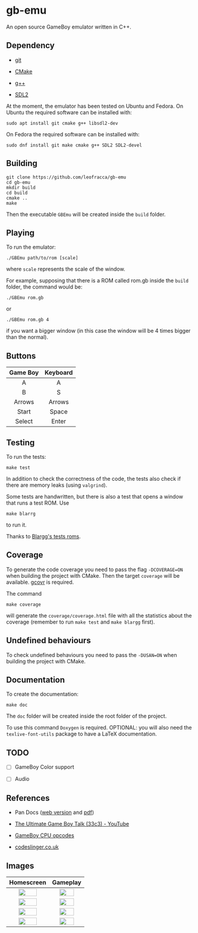 # gb-emu

An open source GameBoy emulator written in C++.

## Dependency

- [git](https://git-scm.com/)

- [CMake](https://cmake.org/)

- [g++](https://gcc.gnu.org/)

- [SDL2](https://www.libsdl.org/)

At the moment, the emulator has been tested on Ubuntu and Fedora. On Ubuntu the required software can be installed with:

```shell
sudo apt install git cmake g++ libsdl2-dev
```

On Fedora the required software can be installed with:

```shell
sudo dnf install git make cmake g++ SDL2 SDL2-devel
```

## Building

```shell
git clone https://github.com/leofracca/gb-emu
cd gb-emu
mkdir build
cd build
cmake ..
make
```

Then the executable `GBEmu` will be created inside the `build` folder.

## Playing

To run the emulator:

```shell
./GBEmu path/to/rom [scale]
```

where `scale` represents the scale of the window.

For example, supposing that there is a ROM called rom.gb inside the `build` folder, the command would be:

```shell
./GBEmu rom.gb
```

or

```shell
./GBEmu rom.gb 4
```

if you want a bigger window (in this case the window will be 4 times bigger than the normal).

## Buttons

| Game Boy | Keyboard |
|:--------:|:--------:|
| A        | A        |
| B        | S        |
| Arrows   | Arrows   |
| Start    | Space    |
| Select   | Enter    |

## Testing

To run the tests:

```shell
make test
```

In addition to check the correctness of the code, the tests also check if there are memory leaks (using `valgrind`).

Some tests are handwritten, but there is also a test that opens a window that runs a test ROM. Use

```shell
make blarrg
```

to run it.

Thanks to [Blargg's tests roms](https://github.com/retrio/gb-test-roms).

## Coverage

To generate the code coverage you need to pass the flag `-DCOVERAGE=ON` when building the project with CMake. Then the target `coverage` will be available. [gcovr](https://gcovr.com/en/stable/) is required.

The command

```shell
make coverage
```

will generate the `coverage/coverage.html` file with all the statistics about the coverage (remember to run `make test` and `make blargg` first).

## Undefined behaviours

To check undefined behaviours you need to pass the `-DUSAN=ON` when building the project with CMake.

## Documentation

To create the documentation:

```shell
make doc
```

The `doc` folder will be created inside the root folder of the project.

To use this command `Doxygen` is required. OPTIONAL: you will also need the `texlive-font-utils` package to have a LaTeX documentation.

## TODO

- [ ] GameBoy Color support

- [ ] Audio

## References

- Pan Docs ([web version](https://gbdev.io/pandocs/) and [pdf](PanDocs/GB.pdf))

- [The Ultimate Game Boy Talk (33c3) - YouTube](https://www.youtube.com/watch?v=HyzD8pNlpwI)

- [GameBoy CPU opcodes](https://www.pastraiser.com/cpu/gameboy/gameboy_opcodes.html)

- [codeslinger.co.uk](http://www.codeslinger.co.uk/pages/projects/gameboy.html)

## Images

| Homescreen                                                                                          | Gameplay                                                                                      |
|:---------------------------------------------------------------------------------------------------:|:---------------------------------------------------------------------------------------------:|
| <img src='https://github.com/leofracca/gb-emu/blob/main/images/poke_homescreen.png' width='70%'/>   | <img src='https://github.com/leofracca/gb-emu/blob/main/images/poke_play.png' width='70%'/>   |
| <img src='https://github.com/leofracca/gb-emu/blob/main/images/zelda_homescreen.png' width='70%'/>  | <img src='https://github.com/leofracca/gb-emu/blob/main/images/zelda_play.png' width='70%'/>  |
| <img src='https://github.com/leofracca/gb-emu/blob/main/images/tetris_homescreen.png' width='70%'/> | <img src='https://github.com/leofracca/gb-emu/blob/main/images/tetris_play.png' width='70%'/> |
| <img src='https://github.com/leofracca/gb-emu/blob/main/images/pacman_homescreen.png' width='70%'/> | <img src='https://github.com/leofracca/gb-emu/blob/main/images/pacman_play.png' width='70%'/> |
